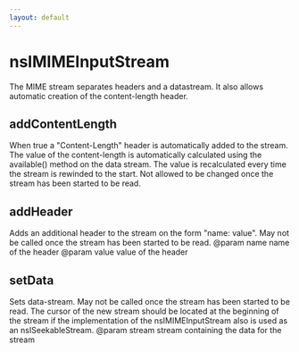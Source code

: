 ```yaml
---
layout: default
---
```


# nsIMIMEInputStream #

The MIME stream separates headers and a datastream. It also allows
automatic creation of the content-length header.


## addContentLength ##

When true a "Content-Length" header is automatically added to the
stream. The value of the content-length is automatically calculated
using the available() method on the data stream. The value is
recalculated every time the stream is rewinded to the start.
Not allowed to be changed once the stream has been started to be read.


## addHeader ##

Adds an additional header to the stream on the form "name: value". May
not be called once the stream has been started to be read.
@param name   name of the header
@param value  value of the header


## setData ##

Sets data-stream. May not be called once the stream has been started
to be read.
The cursor of the new stream should be located at the beginning of the
stream if the implementation of the nsIMIMEInputStream also is used as
an nsISeekableStream.
@param stream  stream containing the data for the stream

